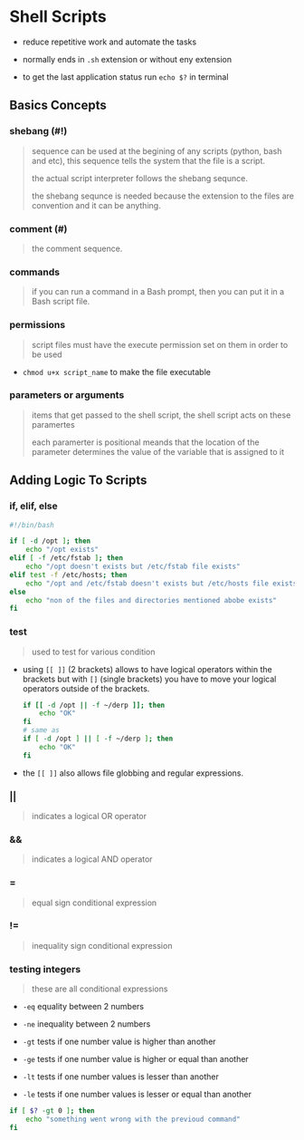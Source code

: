 # Shell Scripts

- reduce repetitive work and automate the tasks

- normally ends in `.sh` extension or without eny extension

- to get the last application status run `echo $?` in terminal

## Basics Concepts

### shebang (#!)

> sequence can be used at the begining of any scripts (python, bash and etc), this sequence tells the system that the file is a script.
>
> the actual script interpreter follows the shebang sequnce.
>
> the shebang sequnce is needed because the extension to the files are convention and it can be anything.

### comment (#)

> the comment sequence.

### commands

> if you can run a command in a Bash prompt, then you can put it in a Bash script file.

### permissions

> script files must have the execute permission set on them in order to be used

- `chmod u+x script_name` to make the file executable

### parameters or arguments

> items that get passed to the shell script, the shell script acts on these paramertes
>
> each paramerter is positional meands that the location of the parameter determines the value of the variable that is assigned to it

## Adding Logic To Scripts

### if, elif, else

``` bash
#!/bin/bash

if [ -d /opt ]; then
    echo "/opt exists"
elif [ -f /etc/fstab ]; then
    echo "/opt doesn't exists but /etc/fstab file exists"
elif test -f /etc/hosts; then
    echo "/opt and /etc/fstab doesn't exists but /etc/hosts file exists"
else
    echo "non of the files and directories mentioned abobe exists"
fi
```

### test

> used to test for various condition

- using `[[ ]]` (2 brackets) allows to have logical operators within the brackets but with `[]` (single brackets) you have to move your logical operators outside of the brackets.

    ``` bash
    if [[ -d /opt || -f ~/derp ]]; then
        echo "OK"
    fi
    # same as
    if [ -d /opt ] || [ -f ~/derp ]; then
        echo "OK"
    fi
    ```

- the `[[ ]]` also allows file globbing and regular expressions.

### ||

> indicates a logical OR operator

### &&

> indicates a logical AND operator

### =

> equal sign conditional expression

### !=

> inequality sign conditional expression

### testing integers

> these are all conditional expressions

- `-eq` equality between 2 numbers

- `-ne` inequality between 2 numbers

- `-gt` tests if one number value is higher than another

- `-ge` tests if one number value is higher or equal than another

- `-lt` tests if one number values is lesser than another

- `-le` tests if one number values is lesser or equal than another

``` bash
if [ $? -gt 0 ]; then
    echo "something went wrong with the previoud command"
fi
```